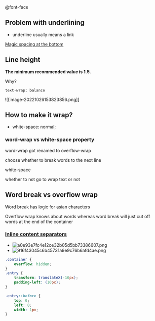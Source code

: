 @font-face

## Problem with underlining

-   underline usually means a link

[Magic spacing at the bottom](https://courses.joshwcomeau.com/css-for-js/01-rendering-logic-1/09-flow-layout#inline-elements-have-magic-space)

## Line height

**The minimum recommended value is 1.5.**

Why?

`text-wrap: balance`


![[image-20221026153823856.png]]

## How to make it wrap?
- white-space: normal;

### word-wrap vs white-space property


word-wrap got renamed to overflow-wrap

choose whether to break words to the next line

white-space

whether to not go to wrap text or not

## Word break vs overflow wrap

Word break has logic for asian characters  
  
Overflow wrap knows about words whereas word break will just cut off words at the end of the container




### [Inline content separators](https://medium.com/@mandy.michael/you-dont-need-a-media-query-for-that-1-inline-content-separators-a9c562a597a6)

-   ![a0e93e7fc4e12ce32b05d5bb73386607.png](a0e93e7fc4e12ce32b05d5bb73386607.png "a0e93e7fc4e12ce32b05d5bb73386607.png")
-   ![916f43045c6b45731a9e9c76b6afd4ae.png](916f43045c6b45731a9e9c76b6afd4ae.png "916f43045c6b45731a9e9c76b6afd4ae.png")

```css
.container {
    overflow: hidden;
}
.entry {
    transform: translateX(-10px);
    padding-left: (10px);
}

.entry::before {
    top: 0;
    left: 0;
    width: 1px;
}
```
